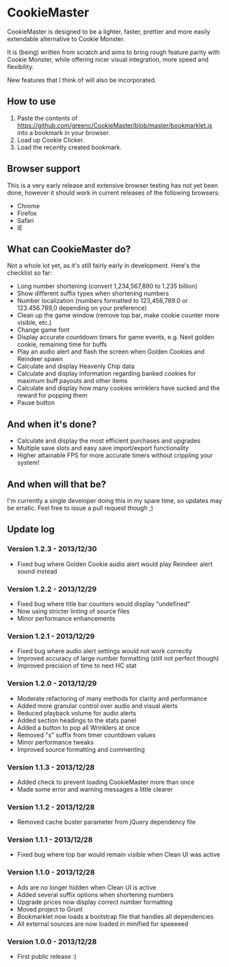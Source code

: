 CookieMaster
=============

CookieMaster is designed to be a lighter, faster, prettier and more easily extendable alternative to Cookie Monster.

It is (being) written from scratch and aims to bring rough feature parity with Cookie Monster, while offering nicer visual integration, more speed and flexibility.

New features that I think of will also be incorporated.

How to use
----------

1. Paste the contents of https://github.com/greenc/CookieMaster/blob/master/bookmarklet.js into a bookmark in your browser.
2. Load up Cookie Clicker.
3. Load the recently created bookmark.

Browser support
----------

This is a very early release and extensive browser testing has not yet been done, however it should work in current releases of the following browsers:

 - Chrome
 - Firefox
 - Safari
 - IE

What can CookieMaster do?
---------------------------

Not a whole lot yet, as it's still fairly early in development. Here's the checklist so far:

 - Long number shortening (convert 1,234,567,890 to 1.235 billion)
 - Show different suffix types when shortening numbers
 - Number localization (numbers formatted to 123,456,789.0 or 123.456.789,0 depending on your preference)
 - Clean up the game window (remove top bar, make cookie counter more visible, etc.)
 - Change game font
 - Display accurate countdown timers for game events, e.g. Next golden cookie, remaining time for buffs
 - Play an audio alert and flash the screen when Golden Cookies and Reindeer spawn
 - Calculate and display Heavenly Chip data
 - Calculate and display information regarding banked cookies for maximum buff payouts and other items
 - Calculate and display how many cookies wrinklers have sucked and the reward for popping them
 - Pause button

And when it's done?
-----------

 - Calculate and display the most efficient purchases and upgrades
 - Multiple save slots and easy save import/export functionality
 - Higher attainable FPS for more accurate timers without crippling your system!

And when will that be?
-----------

I'm currently a single developer doing this in my spare time, so updates may be erratic. Feel free to issue a pull request though ;)

Update log
-----------

### Version 1.2.3 - 2013/12/30

 - Fixed bug where Golden Cookie audio alert would play Reindeer alert sound instead

### Version 1.2.2 - 2013/12/29

 - Fixed bug where title bar counters would display "undefined"
 - Now using stricter linting of source files
 - Minor performance enhancements

### Version 1.2.1 - 2013/12/29

 - Fixed bug where audio alert settings would not work correctly
 - Improved accuracy of large number formatting (still not perfect though)
 - Improved precision of time to next HC stat

### Version 1.2.0 - 2013/12/29

 - Moderate refactoring of many methods for clarity and performance
 - Added more granular control over audio and visual alerts
 - Reduced playback volume for audio alerts
 - Added section headings to the stats panel
 - Added a button to pop all Wrinklers at once
 - Removed "s" suffix from timer countdown values
 - Minor performance tweaks
 - Improved source formatting and commenting

### Version 1.1.3 - 2013/12/28

 - Added check to prevent loading CookieMaster more than once
 - Made some error and warning messages a little clearer

### Version 1.1.2 - 2013/12/28

 - Removed cache buster parameter from jQuery dependency file

### Version 1.1.1 - 2013/12/28

 - Fixed bug where top bar would remain visible when Clean UI was active

### Version 1.1.0 - 2013/12/28

 - Ads are no longer hidden when Clean UI is active
 - Added several suffix options when shortening numbers
 - Upgrade prices now display correct number formatting
 - Moved project to Grunt
 - Bookmarklet now loads a bootstrap file that handles all dependencies
 - All external sources are now loaded in minified for speeeeed

### Version 1.0.0 - 2013/12/28

 - First public release :)